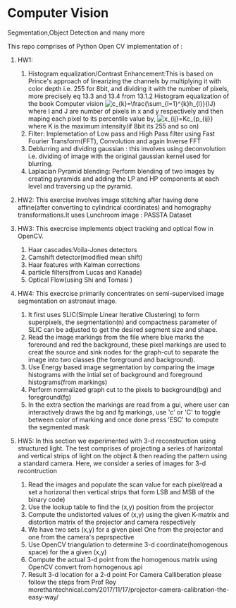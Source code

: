 # Computer Vision
Segmentation,Object Detection and many more

This repo comprises of Python Open CV implementation of :
 1. HW1:

    1. Histogram equalization/Contrast Enhancement:This is based on Prince's approach of linearizing the channels by multiplying
it with color depth i.e. 255 for 8bit, and dividing it with the number of pixels, more precisely eq 13.3 and 13.4 from 13.1.2 Histogram equalization of the book Computer vision <img src="https://latex.codecogs.com/gif.latex?c_{k}=\frac{\sum_{l=1}^{k}h_{l}}{IJ}" title="c_{k}=\frac{\sum_{l=1}^{k}h_{l}}{IJ}" /> where I and J are number of pixels in x and y respectively and then maping each pixel to its percentile value by, <img src="https://latex.codecogs.com/gif.latex?x_{ij}=Kc_{p_{ij}}" title="x_{ij}=Kc_{p_{ij}}" /> where K is the maximum intensity(if 8bit its 255 and so on)
    2. Filter: Implemetation of Low pass and High Pass filter using Fast Fourier Transform(FFT), Convolution and again Inverse FFT
    3. Deblurring and dividing gaussian : this involves using deconvolution i.e. dividing of image with the original gaussian kernel used for blurring.
    4. Laplacian Pyramid blending: Perform blending of two images by creating pyramids and adding the LP and HP components at each level and traversing up the pyramid.
 2. HW2:
This exercise involves image stitching after having done affine(after converting to cylindrical coordinates) and homography transformations.It uses Lunchroom image : PASSTA Dataset
 3. HW3:
This execrcise implements object tracking and optical flow in OpenCV.
    1. Haar cascades:Voila-Jones detectors
    2. Camshift detector(modified mean shift)
    3. Haar features with Kalman corrections
    4. particle filters(from Lucas and Kanade)
    5. Optical Flow(using Shi and Tomasi )
 4. HW4:
This execrcise primarily concentrates on semi-supervised image segmentation on astronaut image.
    1. It first uses SLIC(Simple Linear Iterative Clustering) to form superpixels, the segmentation(n) and compactness parameter of SLIC can be adjusted to get the desired segment size and shape.
    2. Read the image markings from the file where blue marks the foreround and red the background, these pixel markings are used to creat the source and sink nodes for the graph-cut to separate the image into two classes (the foreground and background).
    3. Use Energy based image segmentation by comparing the image histograms with the intial set of background and foreground histograms(from markings) 
    4. Perform normalized graph cut to the pixels to background(bg) and foreground(fg)
    5. In the extra section the markings are read from a gui, where user can interactively draws the bg and fg markings, use 'c' or 'C' to toggle between color of marking and once done press 'ESC' to compute the segmented mask
 5. HW5:
In this section we experimented with 3-d reconstruction using structured light. The test comprises of projecting a series of harizontal and vertical strips of light on the object & then reading the pattern using a standard camera. Here, we consider a series of images for 3-d recontruction
    1. Read the images and populate the scan value for each pixel(read a set a horizonal then vertical strips that form LSB and MSB of the binary code)
    2. Use the lookup table to find the (x,y) position from the projector
    3. Compute the undistorted values of (x,y) using the given K-matrix and distortion matrix of the projector and camera respectively
    4. We have two sets (x,y) for a given pixel One from the projector and one from the camera's peprspective	
    5. Use OpenCV triangulation to determine 3-d coordinate(homogenous space) for the a given (x,y)
    6. Compute the actual 3-d point from the homogenous matrix using OpenCV convert from homogenous api
    7. Result 3-d location for a 2-d point
    For Camera Calliberation please follow the steps from Prof Roy morethantechnical.com/2017/11/17/projector-camera-calibration-the-easy-way/
